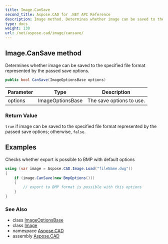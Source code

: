 ```yaml
---
title: Image.CanSave
second_title: Aspose.CAD for .NET API Reference
description: Image method. Determines whether image can be saved to the specified file format represented by the passed save options
type: docs
weight: 130
url: /net/aspose.cad/image/cansave/
---
```

## Image.CanSave method

Determines whether image can be saved to the specified file format represented by the passed save options.

```csharp
public bool CanSave(ImageOptionsBase options)
```

| Parameter | Type | Description |
| --- | --- | --- |
| options | ImageOptionsBase | The save options to use. |

### Return Value

`true` if image can be saved to the specified file format represented by the passed save options; otherwise, `false`.

## Examples

Checks whether export is possible to BMP with default options

```csharp
using (var image = Aspose.CAD.Image.Load("fileName.dwg"))
{
    if (image.CanSave(new BmpOptions()))
    {
        // export to BMP format is possible with this options
    }
}
```

### See Also

* class [ImageOptionsBase](../../imageoptionsbase/)
* class [Image](../)
* namespace [Aspose.CAD](../../../aspose.cad/)
* assembly [Aspose.CAD](../../../)


